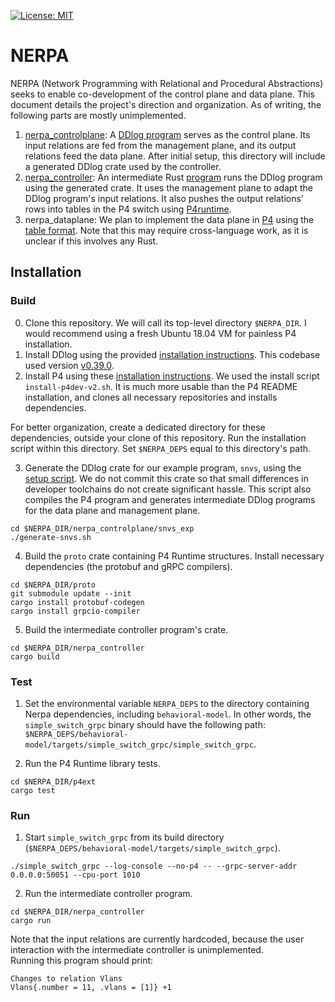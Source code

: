[![License: MIT](https://img.shields.io/badge/License-MIT-green.svg)](https://opensource.org/licenses/MIT)

# NERPA

NERPA (Network Programming with Relational and Procedural Abstractions) seeks to enable co-development of the control plane and data plane. This document details the project's direction and organization. As of writing, the following parts are mostly unimplemented.

1. [nerpa_controlplane](nerpa_controlplane): A [DDlog program](nerpa_controlplane/nerpa.dl) serves as the control plane. Its input relations are fed from the management plane, and its output relations feed the data plane. After initial setup, this directory will include a generated DDlog crate used by the controller.
2. [nerpa_controller](nerpa_controller): An intermediate Rust [program](nerpa_controller/src/main.rs) runs the DDlog program using the generated crate.  It uses the management plane to adapt the DDlog program's input relations. It also pushes the output relations' rows into tables in the P4 switch using [P4runtime](https://p4.org/p4runtime/spec/master/P4Runtime-Spec.html).
3. nerpa_dataplane: We plan to implement the data plane in [P4](https://p4.org/p4-spec/docs/P4-16-working-spec.html) using the [table format](https://p4.org/p4-spec/docs/P4-16-working-spec.html#sec-tables). Note that this may require cross-language work, as it is unclear if this involves any Rust.

## Installation
### Build
0. Clone this repository. We will call its top-level directory  `$NERPA_DIR`. I would recommend using a fresh Ubuntu 18.04 VM for painless P4 installation.
1. Install DDlog using the provided [installation instructions](https://github.com/vmware/differential-datalog/blob/master/README.md#installation). This codebase used version [v0.39.0](https://github.com/vmware/differential-datalog/releases/tag/v0.39.0).
2. Install P4 using these [installation instructions](https://github.com/jafingerhut/p4-guide/blob/master/bin/README-install-troubleshooting.md#quick-instructions-for-successful-install-script-run). We used the install script `install-p4dev-v2.sh`. It is much more usable than the P4 README installation, and clones all necessary repositories and installs dependencies.

For better organization, create a dedicated directory for these dependencies, outside your clone of this repository. Run the installation script within this directory. Set `$NERPA_DEPS` equal to this directory's path.

3. Generate the DDlog crate for our example program, `snvs`, using the [setup script](nerpa_controlplane/snvs_exp/generate-snvs.sh). We do not commit this crate so that small differences in developer toolchains do not create significant hassle. This script also compiles the P4 program and generates intermediate DDlog programs for the data plane and management plane.

```
cd $NERPA_DIR/nerpa_controlplane/snvs_exp
./generate-snvs.sh
``` 

4. Build the `proto` crate containing P4 Runtime structures. Install necessary dependencies (the protobuf and gRPC compilers).

```
cd $NERPA_DIR/proto
git submodule update --init
cargo install protobuf-codegen
cargo install grpcio-compiler
```

5. Build the intermediate controller program's crate.
```
cd $NERPA_DIR/nerpa_controller
cargo build
```

### Test
1. Set the environmental variable `NERPA_DEPS` to the directory containing Nerpa dependencies, including `behavioral-model`. In other words, the `simple_switch_grpc` binary should have the following path: `$NERPA_DEPS/behavioral-model/targets/simple_switch_grpc/simple_switch_grpc`.

2. Run the P4 Runtime library tests.
```
cd $NERPA_DIR/p4ext
cargo test
```

### Run
1. Start `simple_switch_grpc` from its build directory (`$NERPA_DEPS/behavioral-model/targets/simple_switch_grpc`).
```
./simple_switch_grpc --log-console --no-p4 -- --grpc-server-addr 0.0.0.0:50051 --cpu-port 1010
```
2. Run the intermediate controller program.
```
cd $NERPA_DIR/nerpa_controller
cargo run
```
Note that the input relations are currently hardcoded, because the  user interaction with the intermediate controller is unimplemented.  
Running this program should print:
```
Changes to relation Vlans
Vlans{.number = 11, .vlans = [1]} +1
```